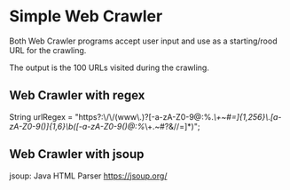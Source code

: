 # Simple Web Crawler
Both Web Crawler programs accept user input and use as a starting/rood URL for the crawling.

The output is the 100 URLs visited during the crawling.

## Web Crawler with regex
String urlRegex = "https?:\\/\\/(www\\.)?[-a-zA-Z0-9@:%._\\+~#=]{1,256}\\.[a-zA-Z0-9()]{1,6}\\b([-a-zA-Z0-9()@:%_\\+.~#?&//=]*)";

## Web Crawler with jsoup
jsoup: Java HTML Parser
https://jsoup.org/
